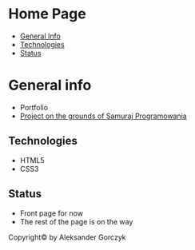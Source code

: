 # Home Page
* [General Info](#general-info)
* [Technologies](#technologies)
* [Status](#status)

# General info
- Portfolio
- [Project on the grounds of Samuraj Programowania](https://www.youtube.com/watch?v=oEgG3pHIlfo&index=15&list=PLTs20Q-BTEMPyddB4Y1Ij3lRme0PjTwti)

## Technologies
- HTML5 
- CSS3

## Status
- Front page for now
- The rest of the page is on the way

Copyright© by Aleksander Gorczyk
 
